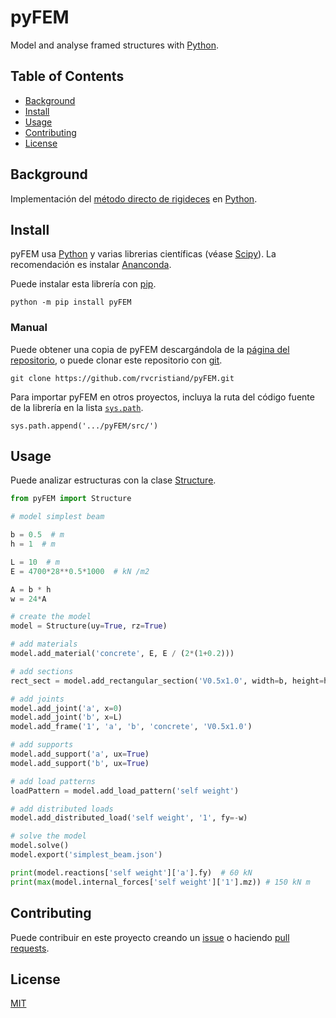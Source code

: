 # pyFEM

Model and analyse framed structures with [Python](https://www.python.org/).

## Table of Contents

- [Background](#background)
- [Install](#install)
- [Usage](#usage)
- [Contributing](#contributing)
- [License](#license)

## Background

Implementación del [método directo de rigideces](https://en.wikipedia.org/wiki/Direct_stiffness_method) en [Python](https://www.python.org).

## Install

pyFEM usa [Python](python.org) y varias librerias científicas (véase [Scipy](https://scipy.org/)). La recomendación es instalar [Ananconda](https://www.anaconda.com/distribution/).

Puede instalar esta librería con [pip](https://pip.pypa.io/en/stable/).
```
python -m pip install pyFEM
```

### Manual
Puede obtener una copia de pyFEM descargándola de la [página del repositorio](https://github.com/rvcristiand/pyFEM), o puede clonar este repositorio con [git](https://git-scm.com/).

```
git clone https://github.com/rvcristiand/pyFEM.git
```

Para importar pyFEM en otros proyectos, incluya la ruta del código fuente de la librería en la lista [`sys.path`](https://docs.python.org/3/tutorial/modules.html#the-module-search-path).

```
sys.path.append('.../pyFEM/src/')
```

## Usage

Puede analizar estructuras con la clase [Structure](https://github.com/rvcristiand/pyFEM/blob/b394a88a30b09d5cd7351a5ac35b69fa1c419b93/src/pyFEM/core.py#L7).

```python
from pyFEM import Structure

# model simplest beam

b = 0.5  # m
h = 1  # m

L = 10  # m
E = 4700*28**0.5*1000  # kN /m2

A = b * h
w = 24*A

# create the model
model = Structure(uy=True, rz=True)

# add materials
model.add_material('concrete', E, E / (2*(1+0.2)))

# add sections
rect_sect = model.add_rectangular_section('V0.5x1.0', width=b, height=h)

# add joints
model.add_joint('a', x=0)
model.add_joint('b', x=L)
model.add_frame('1', 'a', 'b', 'concrete', 'V0.5x1.0')

# add supports
model.add_support('a', ux=True)
model.add_support('b', ux=True)

# add load patterns
loadPattern = model.add_load_pattern('self weight')

# add distributed loads
model.add_distributed_load('self weight', '1', fy=-w)

# solve the model
model.solve()
model.export('simplest_beam.json')

print(model.reactions['self weight']['a'].fy)  # 60 kN
print(max(model.internal_forces['self weight']['1'].mz)) # 150 kN m
```

## Contributing
Puede contribuir en este proyecto creando un [issue](https://github.com/rvcristiand/pyFEM/issues/new) o haciendo [pull requests](https://github.com/rvcristiand/pyFEM/pulls).

## License
[MIT](LICENSE)
